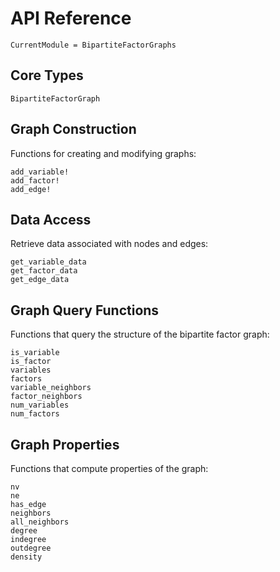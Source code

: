 # API Reference

```@meta
CurrentModule = BipartiteFactorGraphs
```

## Core Types

```@docs
BipartiteFactorGraph
```

## Graph Construction

Functions for creating and modifying graphs:

```@docs
add_variable!
add_factor!
add_edge!
```

## Data Access

Retrieve data associated with nodes and edges:

```@docs
get_variable_data
get_factor_data
get_edge_data
```

## Graph Query Functions

Functions that query the structure of the bipartite factor graph:

```@docs
is_variable
is_factor
variables
factors
variable_neighbors
factor_neighbors
num_variables
num_factors
```

## Graph Properties

Functions that compute properties of the graph:

```@docs
nv
ne
has_edge
neighbors
all_neighbors
degree
indegree
outdegree
density
``` 